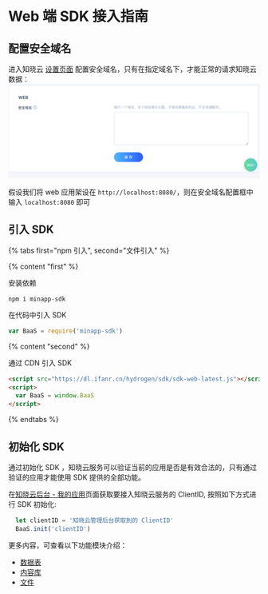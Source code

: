 #  Web 端 SDK 接入指南

## 配置安全域名
进入知晓云 [设置页面](https://cloud.minapp.com/dashboard/#/app/settings/app/) 配置安全域名，只有在指定域名下，才能正常的请求知晓云数据：
![配置安全域名](/images/newbies/web-sdk-secure-domain.png)

假设我们将 web 应用架设在 `http://localhost:8080/`，则在安全域名配置框中输入 `localhost:8080` 即可


## 引入 SDK

{% tabs first="npm 引入", second="文件引入" %}

{% content "first" %}

安装依赖

```shell
npm i minapp-sdk
```

在代码中引入 SDK
```javascript
var BaaS = require('minapp-sdk')
```
{% content "second" %}

通过 CDN 引入 SDK

```html
<script src="https://dl.ifanr.cn/hydrogen/sdk/sdk-web-latest.js"></script>
<script>
  var BaaS = window.BaaS
</script>
```

{% endtabs %}

## 初始化 SDK

通过初始化 SDK ，知晓云服务可以验证当前的应用是否是有效合法的，只有通过验证的应用才能使用 SDK 提供的全部功能。

在[知晓云后台 - 我的应用](https://cloud.minapp.com/admin/profile/)页面获取要接入知晓云服务的 ClientID, 按照如下方式进行 SDK 初始化:


```javascript
  let clientID = '知晓云管理后台获取到的 ClientID'
  BaaS.init('clientID')
```


更多内容，可查看以下功能模块介绍：

* [数据表](../schema/README.md)
* [内容库](../content/README.md)
* [文件](../file/README.md)